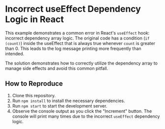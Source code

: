 # Incorrect useEffect Dependency Logic in React

This example demonstrates a common error in React's `useEffect` hook: incorrect dependency array logic. The original code has a condition (`if (count)`) inside the useEffect that is always true whenever `count` is greater than 0.  This leads to the log message printing more frequently than intended.

The solution demonstrates how to correctly utilize the dependency array to manage side effects and avoid this common pitfall.

## How to Reproduce

1. Clone this repository.
2. Run `npm install` to install the necessary dependencies.
3. Run `npm start` to start the development server.
4. Observe the console output as you click the "Increment" button. The console will print many times due to the incorrect `useEffect` dependency logic.